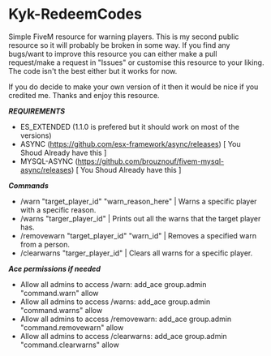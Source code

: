 # Kyk-RedeemCodes
Simple FiveM resource for warning players.
This is my second public resource so it will probably be broken in some way. If you find any bugs/want to improve this resource you can either make a pull request/make a request in "Issues" or customise this resource to your liking. The code isn't the best either but it works for now.

If you do decide to make your own version of it then it would be nice if you credited me. Thanks and enjoy this resource.

***REQUIREMENTS***
- ES_EXTENDED (1.1.0 is prefered but it should work on most of the versions)
- ASYNC (https://github.com/esx-framework/async/releases) [ You Shoud Already have this ]
- MYSQL-ASYNC (https://github.com/brouznouf/fivem-mysql-async/releases) [ You Shoud Already have this ]

***Commands***
- /warn "target_player_id" "warn_reason_here" | Warns a specific player with a specific reason.
- /warns "targer_player_id" | Prints out all the warns that the target player has.
- /removewarn "target_player_id" "warn_id" | Removes a specified warn from a person.
- /clearwarns "targer_player_id" | Clears all warns for a specific player.

***Ace permissions if needed***
- Allow all admins to access /warn: add_ace group.admin "command.warn" allow
- Allow all admins to access /warns: add_ace group.admin "command.warns" allow
- Allow all admins to access /removewarn: add_ace group.admin "command.removewarn" allow
- Allow all admins to access /clearwarns: add_ace group.admin "command.clearwarns" allow